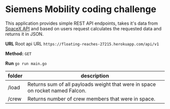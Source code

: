 # Siemens Mobility coding challenge

This application provides simple REST API endpoints, takes it's data from [SpaceX API](https://github.com/r-spacex/SpaceX-API/tree/master/docs/v4) and based on users request calculates the requested data and returns it in JSON.


**URL**
Root api URL
  ```https://floating-reaches-27215.herokuapp.com/api/v1```

**Method:**
`GET` 

**Run**
```go run main.go```

| folder | description |
| ------- | ----------- |
| /load | Returns sum of all payloads weight that were in space on rocket named Falcon. |
| /crew | Returns number of crew members that were in space. |
